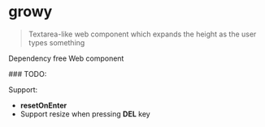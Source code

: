 # growy
> Textarea-like web component which expands the height as the user types something

Dependency free
Web component

### TODO:

Support: 

  - **resetOnEnter**
  - Support resize when pressing **DEL** key